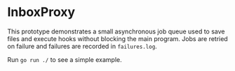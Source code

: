 # InboxProxy

This prototype demonstrates a small asynchronous job queue used to save files and execute hooks without blocking the main program. Jobs are retried on failure and failures are recorded in `failures.log`.

Run `go run ./` to see a simple example.
